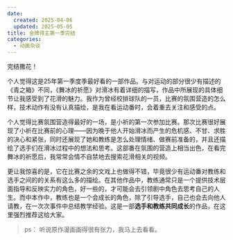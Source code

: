 ```yaml
---
date:
  created: 2025-04-06
  updated: 2025-05-05
title: 金牌得主第一季完结
categories: 
  - 动画杂谈
---
```


完结撒花！

个人觉得这是25年第一季度季最好看的一部作品。与对运动的部分很少有描述的《青之箱》不同，《舞冰的祈愿》对滑冰有着详细的描写，作品中所展现的具体细节让我感受到了花滑的魅力<!-- more -->。我作为曾经校排球队的一员，比赛的氛围营造的怎么样，技术动作有没有认真描绘，是我在看运动番时，会着重去关注和感受的点。

个人觉得比赛氛围营造得最好的一场，是小祈的第一次参加比赛。那次比赛很好展现了小祈在比赛前的心理——因为晚于他人开始滑冰而产生的危机感、不甘、求胜的决心和紧张，同时还展现了她和教练是怎么处理情绪、做赛前准备的，并且还描绘了选手们在滑冰过程中的想法和思考。这部番在氛围的营造上相当出色，在看完舞冰的祈愿后，我常常会情不自禁地去搜索花滑相关的视频。

更让我惊喜的是，它在比赛之余的文戏上也做得不错，毕竟很少有运动番对教练和选手之间的的关系有这么多的描绘。在其他作品中，教练通常只是一个提供技术层面指导和反映实力的角色，好一些的，才可能会去引领剧中角色去思考自己的人生。而中本作中，教练也是一个会成长的角色，除了引导选手，自己也会去向他人请教，在一次次事件中总结教学经验。这是一部**选手和教练共同成长**的作品，在这里强烈推荐这给大家。

> ps： 听说原作漫画画得很有张力，我马上去看看。